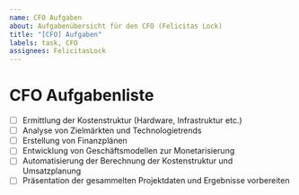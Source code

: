 ```yaml
---
name: CFO Aufgaben
about: Aufgabenübersicht für den CFO (Felicitas Lock)
title: "[CFO] Aufgaben"
labels: task, CFO
assignees: FelicitasLock
---
```


# CFO Aufgabenliste

- [ ] Ermittlung der Kostenstruktur (Hardware, Infrastruktur etc.)
- [ ] Analyse von Zielmärkten und Technologietrends
- [ ] Erstellung von Finanzplänen
- [ ] Entwicklung von Geschäftsmodellen zur Monetarisierung
- [ ] Automatisierung der Berechnung der Kostenstruktur und Umsatzplanung
- [ ] Präsentation der gesammelten Projektdaten und Ergebnisse vorbereiten
